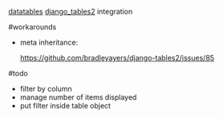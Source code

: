[datatables](http://datatables.net) [django_tables2](https://github.com/bradleyayers/django-tables2) integration

#workarounds

- meta inheritance: 

    <https://github.com/bradleyayers/django-tables2/issues/85>

#todo

- filter by column
- manage number of items displayed
- put filter inside table object
